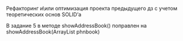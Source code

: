 Рефакторинг и\или оптимизация проекта предыдущего дз с учетом теоретических основ SOLID’а

В задание 5 в методе showAddressBook() поправлен на showAddressBook(ArrayList phnbook)
